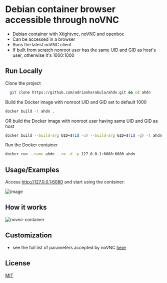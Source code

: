 # Debian container browser accessible through noVNC

- Debian container with Xtightvnc, noVNC and openbox
- Can be accessed in a browser
- Runs the latest noVNC client
- If built from scratch nonroot user has the same UID and GID as host's user, otherwise it's 1000:1000

## Run Locally

Clone the project
```bash
  git clone https://github.com/adrianharabula/ahdn.git && cd ahdn
```

Build the Docker image with nonroot UID and GID set to default 1000
```bash
docker build -t ahdn .
```
OR build the Docker image with nonroot user having same UID and GID as host
```bash
docker build --build-arg UID=$(id -u) --build-arg GID=$(id -g) -t ahdn .
```

Run the Docker container
```bash
docker run --name ahdn --rm -d -p 127.0.0.1:6080:6080 ahdn
```

## Usage/Examples

Access http://127.0.0.1:6080 and start using the container:

![image](https://github.com/adrianharabula/debian-novnc/assets/2271038/dcb63567-fcc8-4403-8a95-e015338d9fdc)

## How it works

![novnc-container](https://github.com/adrianharabula/ahdn/assets/2271038/8e46ef50-49a7-4d40-ae14-f9f0adfc0184)

## Customization

- see the full list of parameters accepted by noVNC [here](https://github.com/novnc/noVNC/blob/master/docs/EMBEDDING.md#parameters)

## License

[MIT](https://choosealicense.com/licenses/mit/)
